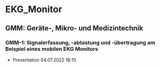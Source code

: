 # EKG_Monitor
## GMM: Geräte-, Mikro- und Medizintechnik  
### GMM-1: Signalerfassung, -abtastung und -übertragung am Beispiel eines mobilen EKG Monitors

* Presentation 04.07.2022 18:10
